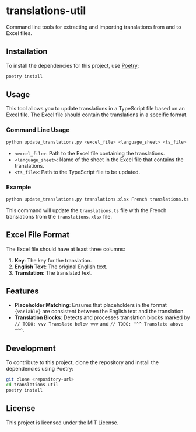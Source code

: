 # translations-util

Command line tools for extracting and importing translations from and to Excel files.

## Installation

To install the dependencies for this project, use [Poetry](https://python-poetry.org/):

```sh
poetry install
```

## Usage

This tool allows you to update translations in a TypeScript file based on an Excel file. The Excel file should contain the translations in a specific format.

### Command Line Usage

```sh
python update_translations.py <excel_file> <language_sheet> <ts_file>
```

- `<excel_file>`: Path to the Excel file containing the translations.
- `<language_sheet>`: Name of the sheet in the Excel file that contains the translations.
- `<ts_file>`: Path to the TypeScript file to be updated.

### Example

```sh
python update_translations.py translations.xlsx French translations.ts
```

This command will update the `translations.ts` file with the French translations from the `translations.xlsx` file.

## Excel File Format

The Excel file should have at least three columns:
1. **Key**: The key for the translation.
2. **English Text**: The original English text.
3. **Translation**: The translated text.

## Features

- **Placeholder Matching**: Ensures that placeholders in the format `{variable}` are consistent between the English text and the translation.
- **Translation Blocks**: Detects and processes translation blocks marked by `// TODO: vvv Translate below vvv` and `// TODO: ^^^ Translate above ^^^`.

## Development

To contribute to this project, clone the repository and install the dependencies using Poetry:

```sh
git clone <repository-url>
cd translations-util
poetry install
```

## License

This project is licensed under the MIT License.
